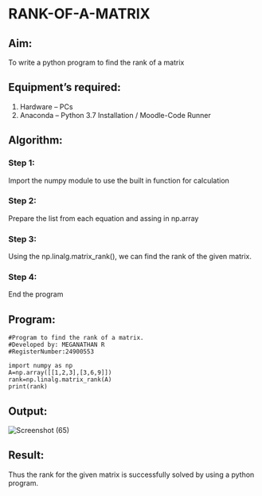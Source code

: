 # RANK-OF-A-MATRIX
## Aim:
To write a python program to find the rank of a matrix
## Equipment’s required:
1. 	Hardware – PCs
2. 	Anaconda – Python 3.7 Installation / Moodle-Code Runner
## Algorithm:
### Step 1: 
Import the numpy module to use the built in function for calculation
### Step 2: 
Prepare the list from each equation and assing in np.array
### Step 3:
Using the np.linalg.matrix_rank(), we can find the rank of the given matrix.
### Step 4: 
End the program
## Program:
````
#Program to find the rank of a matrix.
#Developed by: MEGANATHAN R
#RegisterNumber:24900553

import numpy as np
A=np.array([[1,2,3],[3,6,9]])
rank=np.linalg.matrix_rank(A)
print(rank)
````
## Output:

![Screenshot (65)](https://github.com/user-attachments/assets/bcb5dc8b-dbd0-462a-ad87-14c516a3b358)




## Result:
Thus the rank for the given matrix is successfully solved by  using a python program.

